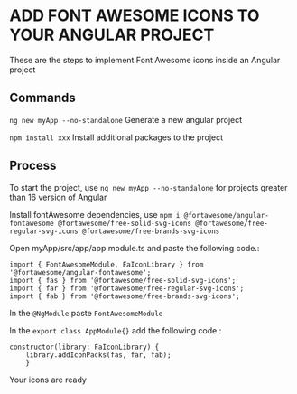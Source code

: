 # ADD FONT AWESOME ICONS TO YOUR ANGULAR PROJECT
These are the steps to implement Font Awesome icons inside an Angular project

## Commands

`ng new myApp --no-standalone` Generate a new angular project

`npm install xxx` Install additional packages to the project

## Process

To start the project, use `ng new myApp --no-standalone` for projects greater than 16 version of Angular

Install fontAwesome dependencies, use `npm i @fortawesome/angular-fontawesome @fortawesome/free-solid-svg-icons @fortawesome/free-regular-svg-icons @fortawesome/free-brands-svg-icons`

Open myApp/src/app/app.module.ts and paste the following code.:

```
import { FontAwesomeModule, FaIconLibrary } from '@fortawesome/angular-fontawesome';
import { fas } from '@fortawesome/free-solid-svg-icons';
import { far } from '@fortawesome/free-regular-svg-icons';
import { fab } from '@fortawesome/free-brands-svg-icons';

```

In the `@NgModule` paste `FontAwesomeModule`

In the `export class AppModule{}` add the following code.: 

```
constructor(library: FaIconLibrary) {
    library.addIconPacks(fas, far, fab);
    }
```

Your icons are ready


